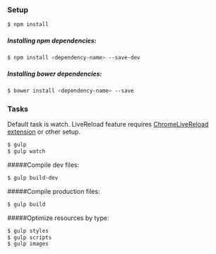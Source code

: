 ### Setup
```sh
$ npm install
```

##### Installing npm dependencies:
```sh
$ npm install <dependency-name> --save-dev
```
##### Installing bower dependencies:
```sh
$ bower install <dependency-name> --save
```
### Tasks
Default task is watch. 
LiveReload feature requires <a href="https://chrome.google.com/webstore/detail/livereload/jnihajbhpnppcggbcgedagnkighmdlei" target="_blank">ChromeLiveReload extension</a> or other setup.
```sh
$ gulp
$ gulp watch
```

#####Compile dev files:
```sh
$ gulp build-dev
```

#####Compile production files:
```sh
$ gulp build
```

#####Optimize resources by type:
```sh
$ gulp styles
$ gulp scripts
$ gulp images
```
